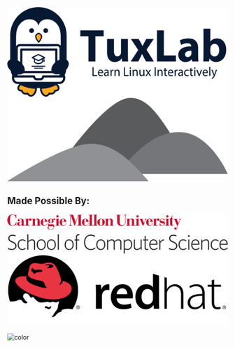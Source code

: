 

<!-- Logo -->
<div class="logo">
  <img src="_assets/logo.png" alt="TuxLab" />
</div>

<!-- Sponsors -->
<div class="sponsors">
  <img class="mountain" src="_assets/mountain_glyph.png" />
  <h2 class="mesg"> Made Possible By: </h2>
  <div class="logos">
    <img src="_assets/cmu_scs.png" alt="Carnegie Mellon SCS" />
    <img src="_assets/redhat.png" alt="Red Hat" />
  </div>
</div>

![color](#46a5dd)
